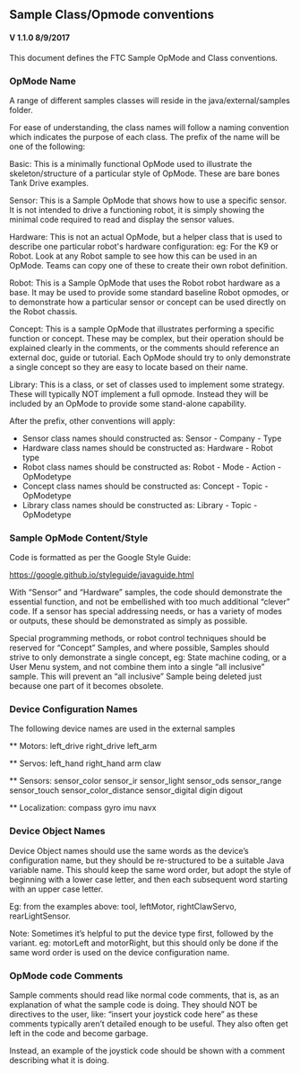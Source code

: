 ## Sample Class/Opmode conventions
#### V 1.1.0  8/9/2017

This document defines the FTC Sample OpMode and Class conventions.

### OpMode Name

A range of different samples classes will reside in the java/external/samples folder.

For ease of understanding, the class names will follow a naming convention which indicates
the purpose of each class.  The prefix of the name will be one of the following:

Basic:	    This is a minimally functional OpMode used to illustrate the skeleton/structure
            of a particular style of OpMode.  These are bare bones Tank Drive examples.

Sensor:    	This is a Sample OpMode that shows how to use a specific sensor.
            It is not intended to drive a functioning robot, it is simply showing the minimal code
            required to read and display the sensor values.

Hardware:	This is not an actual OpMode, but a helper class that is used to describe
            one particular robot's hardware configuration:   eg: For the K9 or Robot.
            Look at any Robot sample to see how this can be used in an OpMode.
            Teams can copy one of these to create their own robot definition.

Robot:	This is a Sample OpMode that uses the Robot robot hardware as a base.
            It may be used to provide some standard baseline Robot opmodes, or
            to demonstrate how a particular sensor or concept can be used directly on the
            Robot chassis.

Concept:	This is a sample OpMode that illustrates performing a specific function or concept.
            These may be complex, but their operation should be explained clearly in the comments,
            or the comments should reference an external doc, guide or tutorial.
            Each OpMode should try to only demonstrate a single concept so they are easy to
            locate based on their name.

Library:    This is a class, or set of classes used to implement some strategy.
            These will typically NOT implement a full opmode.  Instead they will be included
            by an OpMode to provide some stand-alone capability.

After the prefix, other conventions will apply:

* Sensor class names should constructed as:       Sensor - Company - Type
* Hardware class names should be constructed as:  Hardware - Robot type
* Robot class names should be constructed as:   Robot - Mode - Action - OpModetype
* Concept class names should be constructed as:   Concept - Topic - OpModetype
* Library class names should be constructed as:   Library - Topic - OpModetype

### Sample OpMode Content/Style

Code is formatted as per the Google Style Guide:

https://google.github.io/styleguide/javaguide.html

With “Sensor” and “Hardware” samples, the code should demonstrate the essential function,
and not be embellished with too much additional “clever” code.  If a sensor has special
addressing needs, or has a variety of modes or outputs, these should be demonstrated as
simply as possible.

Special programming methods, or robot control techniques should be reserved for “Concept” Samples,
and where possible, Samples should strive to only demonstrate a single concept,
eg: State machine coding, or a User Menu system, and not combine them into a single “all inclusive”
sample.  This will prevent an “all inclusive” Sample being deleted just because one part of it
becomes obsolete.

### Device Configuration Names

The following device names are used in the external samples
 
** Motors:
left_drive
right_drive
left_arm

** Servos:
left_hand
right_hand
arm
claw

** Sensors:
sensor_color
sensor_ir
sensor_light
sensor_ods
sensor_range
sensor_touch
sensor_color_distance
sensor_digital
digin
digout

** Localization:
compass
gyro
imu 
navx

### Device Object Names

Device Object names should use the same words as the device’s configuration name, but they
should be re-structured to be a suitable Java variable name.  This should keep the same word order,
but adopt the style of beginning with a lower case letter, and then each subsequent word
starting with an upper case letter.

Eg: from the examples above:  tool, leftMotor, rightClawServo, rearLightSensor.

Note:  Sometimes it’s helpful to put the device type first, followed by the variant.
eg:  motorLeft and motorRight, but this should only be done if the same word order
is used on the device configuration name.

### OpMode code Comments

Sample comments should read like normal code comments, that is, as an explanation of what the
sample code is doing.  They should NOT be directives to the user,
like: “insert your joystick code here” as these comments typically aren’t
detailed enough to be useful.  They also often get left in the code and become garbage.

Instead, an example of the joystick code should be shown with a comment describing what it is doing.
